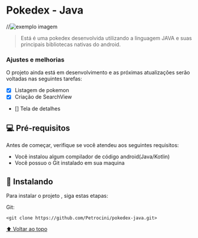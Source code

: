 # Pokedex - Java

//<img src="exemplo-image.png" alt="exemplo imagem">

> Está é uma pokedex desenvolvida utilizando a linguagem JAVA e suas principais bibliotecas nativas do android.

### Ajustes e melhorias

O projeto ainda está em desenvolvimento e as próximas atualizações serão voltadas nas seguintes tarefas:

- [x] Listagem de pokemon
- [x] Criação de SearchView
- [] Tela de detalhes

## 💻 Pré-requisitos

Antes de começar, verifique se você atendeu aos seguintes requisitos:
<!---Estes são apenas requisitos de exemplo. Adicionar, duplicar ou remover conforme necessário--->
* Você instalou algum compilador de código android(Java/Kotlin)
* Você possuo o Git instalado em sua maquina

## 🚀 Instalando <Pokedex>

Para instalar o projeto <Pokedex>, siga estas etapas:

Git: 
```
<git clone https://github.com/Petrocini/pokedex-java.git>
```

[⬆ Voltar ao topo](#pokedex-java)<br>
